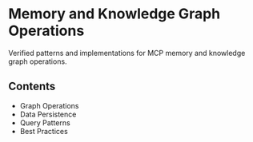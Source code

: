 # Memory and Knowledge Graph Operations

Verified patterns and implementations for MCP memory and knowledge graph operations.

## Contents
- Graph Operations
- Data Persistence
- Query Patterns
- Best Practices